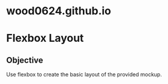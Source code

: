 # wood0624.github.io
# Flexbox Layout

## Objective
Use flexbox to create the basic layout of the provided mockup.
